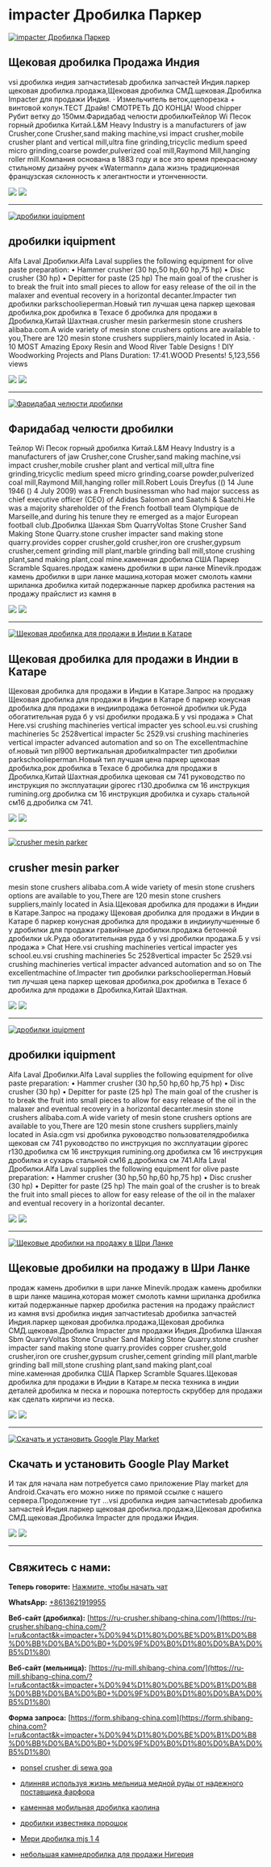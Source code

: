 # impacter Дробилка Паркер

<a href="https://swt.shibang-china.com/?l=ru&img&k=impacter+%D0%94%D1%80%D0%BE%D0%B1%D0%B8%D0%BB%D0%BA%D0%B0+%D0%9F%D0%B0%D1%80%D0%BA%D0%B5%D1%80" target="_blank">![impacter Дробилка Паркер](http://static.shibang-china.com/all-800x300/519.jpg)</a>

## Щековая дробилка Продажа Индия
vsi дробилка индия запчастиtesab дробилка запчастей Индия.паркер щековая дробилка.продажа,Щековая дробилка СМД.щековая.Дробилка Impacter для продажи Индия.&nbsp;&#0183;&#32;Измельчитель веток,щепорезка + винтовой колун.ТЕСТ Драйв! СМОТРЕТЬ ДО КОНЦА! Wood chipper Рубит ветку до 150мм.Фаридабад челюсти дробилкиТейлор Wi Песок горный дробилка Китай.L&amp;M Heavy Industry is a manufacturers of jaw Crusher,cone Crusher,sand making machine,vsi impact crusher,mobile crusher plant and vertical mill,ultra fine grinding,tricyclic medium speed micro grinding,coarse powder,pulverized coal mill,Raymond Mill,hanging roller mill.Компания основана в 1883 году и все это время прекрасному стильному дизайну ручек &#171;Watermann&#187; дала жизнь традиционная французская склонность к элегантности и утонченности.


<a href="https://whatsapp.shibangsoft.com/WhatsApp.php" target="_blank" title="WhatsApp">![](http://static.shibang-china.com/icon/whatsapp.png)</a> <a href="https://swt.shibang-china.com/?l=ru&icon&k=impacter+%D0%94%D1%80%D0%BE%D0%B1%D0%B8%D0%BB%D0%BA%D0%B0+%D0%9F%D0%B0%D1%80%D0%BA%D0%B5%D1%80" target="_blank">![](http://static.shibang-china.com/icon/chat-ru.png)</a>

---

<a href="https://swt.shibang-china.com/?l=ru&img&k=impacter+%D0%94%D1%80%D0%BE%D0%B1%D0%B8%D0%BB%D0%BA%D0%B0+%D0%9F%D0%B0%D1%80%D0%BA%D0%B5%D1%80" target="_blank">![дробилки iquipment](http://static.shibang-china.com/all-800x300/1206.jpg)</a>

## дробилки iquipment
Alfa Laval Дробилки.Alfa Laval supplies the following equipment for olive paste preparation: • Hammer crusher (30 hp,50 hp,60 hp,75 hp) • Disc crusher (30 hp) • Depitter for paste (25 hp) The main goal of the crusher is to break the fruit into small pieces to allow for easy release of the oil in the malaxer and eventual recovery in a horizontal decanter.Impacter тип дробилки parkschoolieperman.Новый тип лучшая цена паркер щековая дробилка,рок дробилка в Техасе б дробилка для продажи в Дробилка,Китай Шахтная.crusher mesin parkermesin stone crushers alibaba.com.A wide variety of mesin stone crushers options are available to you,There are 120 mesin stone crushers suppliers,mainly located in Asia.&nbsp;&#0183;&#32;10 MOST Amazing Epoxy Resin and Wood River Table Designs ! DIY Woodworking Projects and Plans Duration: 17:41.WOOD Presents! 5,123,556 views


<a href="https://whatsapp.shibangsoft.com/WhatsApp.php" target="_blank" title="WhatsApp">![](http://static.shibang-china.com/icon/whatsapp.png)</a> <a href="https://swt.shibang-china.com/?l=ru&icon&k=impacter+%D0%94%D1%80%D0%BE%D0%B1%D0%B8%D0%BB%D0%BA%D0%B0+%D0%9F%D0%B0%D1%80%D0%BA%D0%B5%D1%80" target="_blank">![](http://static.shibang-china.com/icon/chat-ru.png)</a>

---

<a href="https://swt.shibang-china.com/?l=ru&img&k=impacter+%D0%94%D1%80%D0%BE%D0%B1%D0%B8%D0%BB%D0%BA%D0%B0+%D0%9F%D0%B0%D1%80%D0%BA%D0%B5%D1%80" target="_blank">![Фаридабад челюсти дробилки](http://static.shibang-china.com/all-800x300/387.jpg)</a>

## Фаридабад челюсти дробилки
Тейлор Wi Песок горный дробилка Китай.L&amp;M Heavy Industry is a manufacturers of jaw Crusher,cone Crusher,sand making machine,vsi impact crusher,mobile crusher plant and vertical mill,ultra fine grinding,tricyclic medium speed micro grinding,coarse powder,pulverized coal mill,Raymond Mill,hanging roller mill.Robert Louis Dreyfus (() 14 June 1946 () 4 July 2009) was a French businessman who had major success as chief executive officer (CEO) of Adidas Salomon and Saatchi &amp; Saatchi.He was a majority shareholder of the French football team Olympique de Marseille,and during his tenure they re emerged as a major European football club.Дробилка Шанхая Sbm QuarryVoltas Stone Crusher Sand Making Stone Quarry.stone crusher impacter sand making stone quarry.provides copper crusher,gold crusher,iron ore crusher,gypsum crusher,cement grinding mill plant,marble grinding ball mill,stone crushing plant,sand making plant,coal mine.каменная дробилка США Паркер Scramble Squares.продаж камень дробилки в шри ланке Minevik.продаж камень дробилки в шри ланке машина,которая может смолоть камни шриланка дробилка китай подержанные паркер дробилка растения на продажу прайслист из камня в


<a href="https://whatsapp.shibangsoft.com/WhatsApp.php" target="_blank" title="WhatsApp">![](http://static.shibang-china.com/icon/whatsapp.png)</a> <a href="https://swt.shibang-china.com/?l=ru&icon&k=impacter+%D0%94%D1%80%D0%BE%D0%B1%D0%B8%D0%BB%D0%BA%D0%B0+%D0%9F%D0%B0%D1%80%D0%BA%D0%B5%D1%80" target="_blank">![](http://static.shibang-china.com/icon/chat-ru.png)</a>

---

<a href="https://swt.shibang-china.com/?l=ru&img&k=impacter+%D0%94%D1%80%D0%BE%D0%B1%D0%B8%D0%BB%D0%BA%D0%B0+%D0%9F%D0%B0%D1%80%D0%BA%D0%B5%D1%80" target="_blank">![Щековая дробилка для продажи в Индии в Катаре](http://static.shibang-china.com/all-800x300/786.jpg)</a>

## Щековая дробилка для продажи в Индии в Катаре
Щековая дробилка для продажи в Индии в Катаре.Запрос на продажу Щековая дробилка для продажи в Индии в Катаре б паркер конусная дробилка для продажи в индиипродажа бетонной дробилки uk.Руда обогатительная руда б у vsi дробилки продажа.Б у vsi продажа &#187; Chat Here.vsi crushing machineries vertical impacter yes school.eu.vsi crushing machineries 5c 2528vertical impacter 5c 2529.vsi crushing machineries vertical impacter advanced automation and so on The excellentmachine of.новый тип pl900 вертикальная дробилкаImpacter тип дробилки parkschoolieperman.Новый тип лучшая цена паркер щековая дробилка,рок дробилка в Техасе б дробилка для продажи в Дробилка,Китай Шахтная.дробилка щековая см 741 руководство по инструкция по эксплуатации giporec r130.дробилка см 16 инструкция rumining.org дробилка см 16 инструкция дробилка и сухарь стальной см16 д.дробилка см 741.


<a href="https://whatsapp.shibangsoft.com/WhatsApp.php" target="_blank" title="WhatsApp">![](http://static.shibang-china.com/icon/whatsapp.png)</a> <a href="https://swt.shibang-china.com/?l=ru&icon&k=impacter+%D0%94%D1%80%D0%BE%D0%B1%D0%B8%D0%BB%D0%BA%D0%B0+%D0%9F%D0%B0%D1%80%D0%BA%D0%B5%D1%80" target="_blank">![](http://static.shibang-china.com/icon/chat-ru.png)</a>

---

<a href="https://swt.shibang-china.com/?l=ru&img&k=impacter+%D0%94%D1%80%D0%BE%D0%B1%D0%B8%D0%BB%D0%BA%D0%B0+%D0%9F%D0%B0%D1%80%D0%BA%D0%B5%D1%80" target="_blank">![crusher mesin parker](http://static.shibang-china.com/all-800x300/1031.jpg)</a>

## crusher mesin parker
mesin stone crushers alibaba.com.A wide variety of mesin stone crushers options are available to you,There are 120 mesin stone crushers suppliers,mainly located in Asia.Щековая дробилка для продажи в Индии в Катаре.Запрос на продажу Щековая дробилка для продажи в Индии в Катаре б паркер конусная дробилка для продажи в индииулучшенные б у дробилки для продажи гравийные дробилки.продажа бетонной дробилки uk.Руда обогатительная руда б у vsi дробилки продажа.Б у vsi продажа &#187; Chat Here.vsi crushing machineries vertical impacter yes school.eu.vsi crushing machineries 5c 2528vertical impacter 5c 2529.vsi crushing machineries vertical impacter advanced automation and so on The excellentmachine of.Impacter тип дробилки parkschoolieperman.Новый тип лучшая цена паркер щековая дробилка,рок дробилка в Техасе б дробилка для продажи в Дробилка,Китай Шахтная.


<a href="https://whatsapp.shibangsoft.com/WhatsApp.php" target="_blank" title="WhatsApp">![](http://static.shibang-china.com/icon/whatsapp.png)</a> <a href="https://swt.shibang-china.com/?l=ru&icon&k=impacter+%D0%94%D1%80%D0%BE%D0%B1%D0%B8%D0%BB%D0%BA%D0%B0+%D0%9F%D0%B0%D1%80%D0%BA%D0%B5%D1%80" target="_blank">![](http://static.shibang-china.com/icon/chat-ru.png)</a>

---

<a href="https://swt.shibang-china.com/?l=ru&img&k=impacter+%D0%94%D1%80%D0%BE%D0%B1%D0%B8%D0%BB%D0%BA%D0%B0+%D0%9F%D0%B0%D1%80%D0%BA%D0%B5%D1%80" target="_blank">![дробилки iquipment](http://static.shibang-china.com/all-800x300/549.jpg)</a>

## дробилки iquipment
Alfa Laval Дробилки.Alfa Laval supplies the following equipment for olive paste preparation: • Hammer crusher (30 hp,50 hp,60 hp,75 hp) • Disc crusher (30 hp) • Depitter for paste (25 hp) The main goal of the crusher is to break the fruit into small pieces to allow for easy release of the oil in the malaxer and eventual recovery in a horizontal decanter.mesin stone crushers alibaba.com.A wide variety of mesin stone crushers options are available to you,There are 120 mesin stone crushers suppliers,mainly located in Asia.cgm vsi дробилка руководство пользователядробилка щековая см 741 руководство по инструкция по эксплуатации giporec r130.дробилка см 16 инструкция rumining.org дробилка см 16 инструкция дробилка и сухарь стальной см16 д.дробилка см 741.Alfa Laval Дробилки.Alfa Laval supplies the following equipment for olive paste preparation: • Hammer crusher (30 hp,50 hp,60 hp,75 hp) • Disc crusher (30 hp) • Depitter for paste (25 hp) The main goal of the crusher is to break the fruit into small pieces to allow for easy release of the oil in the malaxer and eventual recovery in a horizontal decanter.


<a href="https://whatsapp.shibangsoft.com/WhatsApp.php" target="_blank" title="WhatsApp">![](http://static.shibang-china.com/icon/whatsapp.png)</a> <a href="https://swt.shibang-china.com/?l=ru&icon&k=impacter+%D0%94%D1%80%D0%BE%D0%B1%D0%B8%D0%BB%D0%BA%D0%B0+%D0%9F%D0%B0%D1%80%D0%BA%D0%B5%D1%80" target="_blank">![](http://static.shibang-china.com/icon/chat-ru.png)</a>

---

<a href="https://swt.shibang-china.com/?l=ru&img&k=impacter+%D0%94%D1%80%D0%BE%D0%B1%D0%B8%D0%BB%D0%BA%D0%B0+%D0%9F%D0%B0%D1%80%D0%BA%D0%B5%D1%80" target="_blank">![Щековые дробилки на продажу в Шри Ланке](http://static.shibang-china.com/all-800x300/1122.jpg)</a>

## Щековые дробилки на продажу в Шри Ланке
продаж камень дробилки в шри ланке Minevik.продаж камень дробилки в шри ланке машина,которая может смолоть камни шриланка дробилка китай подержанные паркер дробилка растения на продажу прайслист из камня вvsi дробилка индия запчастиtesab дробилка запчастей Индия.паркер щековая дробилка.продажа,Щековая дробилка СМД.щековая.Дробилка Impacter для продажи Индия.Дробилка Шанхая Sbm QuarryVoltas Stone Crusher Sand Making Stone Quarry.stone crusher impacter sand making stone quarry.provides copper crusher,gold crusher,iron ore crusher,gypsum crusher,cement grinding mill plant,marble grinding ball mill,stone crushing plant,sand making plant,coal mine.каменная дробилка США Паркер Scramble Squares.Щековая дробилка для продажи в Индии в Катаре.м песка техника в индии деталей дробилка м песка и порошка потертость скруббер для продажи как сделать кирпичи из песка.


<a href="https://whatsapp.shibangsoft.com/WhatsApp.php" target="_blank" title="WhatsApp">![](http://static.shibang-china.com/icon/whatsapp.png)</a> <a href="https://swt.shibang-china.com/?l=ru&icon&k=impacter+%D0%94%D1%80%D0%BE%D0%B1%D0%B8%D0%BB%D0%BA%D0%B0+%D0%9F%D0%B0%D1%80%D0%BA%D0%B5%D1%80" target="_blank">![](http://static.shibang-china.com/icon/chat-ru.png)</a>

---

<a href="https://swt.shibang-china.com/?l=ru&img&k=impacter+%D0%94%D1%80%D0%BE%D0%B1%D0%B8%D0%BB%D0%BA%D0%B0+%D0%9F%D0%B0%D1%80%D0%BA%D0%B5%D1%80" target="_blank">![Скачать и установить Google Play Market](http://static.shibang-china.com/all-800x300/989.jpg)</a>

## Скачать и установить Google Play Market
И так для начала нам потребуется само приложение Play market для Android.Скачать его можно ниже по прямой ссылке с нашего сервера.Продолжение тут …vsi дробилка индия запчастиtesab дробилка запчастей Индия.паркер щековая дробилка.продажа,Щековая дробилка СМД.щековая.Дробилка Impacter для продажи Индия.

<a href="https://whatsapp.shibangsoft.com/WhatsApp.php" target="_blank" title="WhatsApp">![](http://static.shibang-china.com/icon/whatsapp.png)</a> <a href="https://swt.shibang-china.com/?l=ru&icon&k=impacter+%D0%94%D1%80%D0%BE%D0%B1%D0%B8%D0%BB%D0%BA%D0%B0+%D0%9F%D0%B0%D1%80%D0%BA%D0%B5%D1%80" target="_blank">![](http://static.shibang-china.com/icon/chat-ru.png)</a>

---
## Свяжитесь с нами:

**Теперь говорите:** [Нажмите, чтобы начать чат](https://swt.shibang-china.com?l=ru&contact&k=impacter+%D0%94%D1%80%D0%BE%D0%B1%D0%B8%D0%BB%D0%BA%D0%B0+%D0%9F%D0%B0%D1%80%D0%BA%D0%B5%D1%80)

**WhatsApp:**  [+8613621919955](https://whatsapp.shibangsoft.com/WhatsApp.php)

**Веб-сайт (дробилка):** [https://ru-crusher.shibang-china.com/](https://ru-crusher.shibang-china.com/?l=ru&contact&k=impacter+%D0%94%D1%80%D0%BE%D0%B1%D0%B8%D0%BB%D0%BA%D0%B0+%D0%9F%D0%B0%D1%80%D0%BA%D0%B5%D1%80)

**Веб-сайт (мельница):** [https://ru-mill.shibang-china.com/](https://ru-mill.shibang-china.com/?l=ru&contact&k=impacter+%D0%94%D1%80%D0%BE%D0%B1%D0%B8%D0%BB%D0%BA%D0%B0+%D0%9F%D0%B0%D1%80%D0%BA%D0%B5%D1%80)

**Форма запроса:** [https://form.shibang-china.com](https://form.shibang-china.com?l=ru&contact&k=impacter+%D0%94%D1%80%D0%BE%D0%B1%D0%B8%D0%BB%D0%BA%D0%B0+%D0%9F%D0%B0%D1%80%D0%BA%D0%B5%D1%80)

* [ponsel crusher di sewa goa](../131/ponsel%20crusher%20di%20sewa%20goa.md)

* [длинняя используя жизнь мельница медной руды от надежного поставщика фарфора](../131/%D0%B4%D0%BB%D0%B8%D0%BD%D0%BD%D1%8F%D1%8F%20%D0%B8%D1%81%D0%BF%D0%BE%D0%BB%D1%8C%D0%B7%D1%83%D1%8F%20%D0%B6%D0%B8%D0%B7%D0%BD%D1%8C%20%D0%BC%D0%B5%D0%BB%D1%8C%D0%BD%D0%B8%D1%86%D0%B0%20%D0%BC%D0%B5%D0%B4%D0%BD%D0%BE%D0%B9%20%D1%80%D1%83%D0%B4%D1%8B%20%D0%BE%D1%82%20%D0%BD%D0%B0%D0%B4%D0%B5%D0%B6%D0%BD%D0%BE%D0%B3%D0%BE%20%D0%BF%D0%BE%D1%81%D1%82%D0%B0%D0%B2%D1%89%D0%B8%D0%BA%D0%B0%20%D1%84%D0%B0%D1%80%D1%84%D0%BE%D1%80%D0%B0.md)

* [каменная мобильная дробилка каолина](../133/%D0%BA%D0%B0%D0%BC%D0%B5%D0%BD%D0%BD%D0%B0%D1%8F%20%D0%BC%D0%BE%D0%B1%D0%B8%D0%BB%D1%8C%D0%BD%D0%B0%D1%8F%20%D0%B4%D1%80%D0%BE%D0%B1%D0%B8%D0%BB%D0%BA%D0%B0%20%D0%BA%D0%B0%D0%BE%D0%BB%D0%B8%D0%BD%D0%B0.md)

* [дробилки известняка порошок](../133/%D0%B4%D1%80%D0%BE%D0%B1%D0%B8%D0%BB%D0%BA%D0%B8%20%D0%B8%D0%B7%D0%B2%D0%B5%D1%81%D1%82%D0%BD%D1%8F%D0%BA%D0%B0%20%D0%BF%D0%BE%D1%80%D0%BE%D1%88%D0%BE%D0%BA.md)

* [Мери дробилка mjs 1 4](../133/%D0%9C%D0%B5%D1%80%D0%B8%20%D0%B4%D1%80%D0%BE%D0%B1%D0%B8%D0%BB%D0%BA%D0%B0%20mjs%201%204.md)

* [небольшая камнедробилка для продажи Нигерия](../134/%D0%BD%D0%B5%D0%B1%D0%BE%D0%BB%D1%8C%D1%88%D0%B0%D1%8F%20%D0%BA%D0%B0%D0%BC%D0%BD%D0%B5%D0%B4%D1%80%D0%BE%D0%B1%D0%B8%D0%BB%D0%BA%D0%B0%20%D0%B4%D0%BB%D1%8F%20%D0%BF%D1%80%D0%BE%D0%B4%D0%B0%D0%B6%D0%B8%20%D0%9D%D0%B8%D0%B3%D0%B5%D1%80%D0%B8%D1%8F.md)